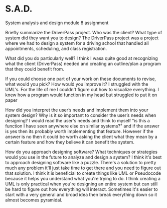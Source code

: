 # S.A.D.
System analysis and design module 8 assignment

Briefly summarize the DriverPass project. Who was the client? What type of system did they want you to design?
  The DriverPass project was a project where we had to design a system for a driving school that handled all appointments, scheduling, and class registration.

What did you do particularly well?
  I think I wasa quite good at recognizing what the client (DriverPass) needed and creating an outline/plan a program that they could benefit from.
  
If you could choose one part of your work on these documents to revise, what would you pick? How would you improve it?
  I struggled with the UML's. For the life of me I couldn't figure out how to visualize everything. I knew how a program would function in my head but struggled to put it on paper

How did you interpret the user’s needs and implement them into your system design? Why is it so important to consider the user’s needs when designing?
  I would read the user's needs and think to myself "is this a function I have seen anywhere else on similar systems?" and if the answer is yes then its probably worth implementing that feature. However if the answer is no then it could be worth asking the client what they mean by a certain feature and how they believe it can benefit the system.
  
How do you approach designing software? What techniques or strategies would you use in the future to analyze and design a system?
  I think it's best to approach designing software like a puzzle. There's a solution to pretty much any problem it'll just take time to get there and you need to figure out that solution. I think it is beneficial to create things like UML or Pseudocode because it helps you understand what you're trying to do. I think creating a UML is only practical when you're designing an entire system but can still be hard to figure out how everything will interact. Sometimes it's easier to start with a very general and broad idea then break everything down so it almost becomes pyramidal.
